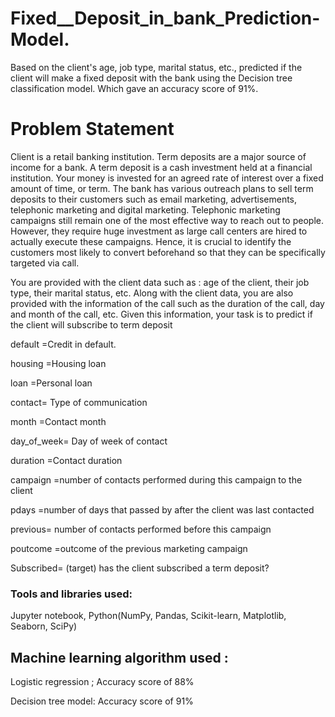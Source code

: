 # Fixed__Deposit_in_bank_Prediction-Model.
Based on the client's age, job type, marital status, etc., predicted if the client will make a fixed deposit with the bank using the Decision tree classification model. Which gave an accuracy score of 91%.


# Problem Statement
Client is a retail banking institution. Term deposits are a major source
of income for a bank.
A term deposit is a cash investment held at a financial institution. Your
money is invested for an agreed rate of interest over a fixed amount of
time, or term.
The bank has various outreach plans to sell term deposits to their
customers such as email marketing, advertisements, telephonic marketing
and digital marketing.
Telephonic marketing campaigns still remain one of the most effective way
to reach out to people. However, they require huge investment as large call
centers are hired to actually execute these campaigns. Hence, it is crucial
to identify the customers most likely to convert beforehand so that they can
be specifically targeted via call.

You are provided with the client data such as : age of the client, their job
type, their marital status, etc. Along with the client data, you are also
provided with the information of the call such as the duration of the call, day
and month of the call, etc. Given this information, your task is to predict if
the client will subscribe to term deposit

default =Credit in default.

housing =Housing loan

loan =Personal loan

contact= Type of communication

month =Contact month

day_of_week= Day of week of contact

duration =Contact duration

campaign =number of contacts performed during this
campaign to the client

pdays =number of days that passed by after the client
was last contacted

previous= number of contacts performed before this
campaign

poutcome =outcome of the previous marketing campaign

Subscribed= (target) has the client subscribed a term deposit?

### Tools and libraries used: 

Jupyter notebook, Python(NumPy, Pandas,
Scikit-learn, Matplotlib, Seaborn, SciPy)

## Machine learning algorithm used :

Logistic regression ; Accuracy score of 88%

Decision tree model: Accuracy score of 91%
  
